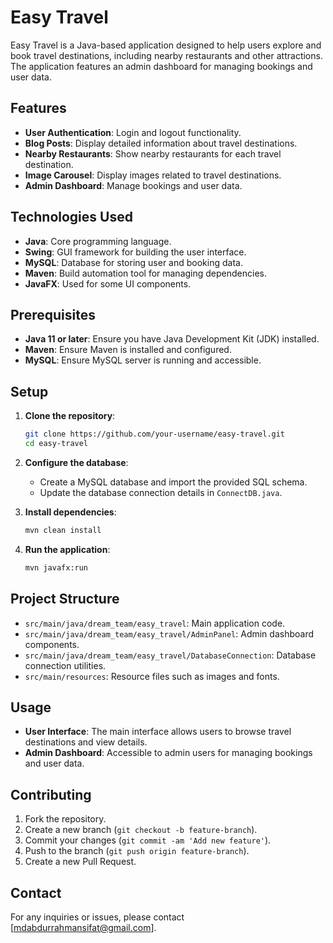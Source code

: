 # Easy Travel

Easy Travel is a Java-based application designed to help users explore and book travel destinations, including nearby restaurants and other attractions. The application features an admin dashboard for managing bookings and user data.

## Features

- **User Authentication**: Login and logout functionality.
- **Blog Posts**: Display detailed information about travel destinations.
- **Nearby Restaurants**: Show nearby restaurants for each travel destination.
- **Image Carousel**: Display images related to travel destinations.
- **Admin Dashboard**: Manage bookings and user data.

## Technologies Used

- **Java**: Core programming language.
- **Swing**: GUI framework for building the user interface.
- **MySQL**: Database for storing user and booking data.
- **Maven**: Build automation tool for managing dependencies.
- **JavaFX**: Used for some UI components.

## Prerequisites

- **Java 11 or later**: Ensure you have Java Development Kit (JDK) installed.
- **Maven**: Ensure Maven is installed and configured.
- **MySQL**: Ensure MySQL server is running and accessible.

## Setup

1. **Clone the repository**:
    ```sh
    git clone https://github.com/your-username/easy-travel.git
    cd easy-travel
    ```

2. **Configure the database**:
    - Create a MySQL database and import the provided SQL schema.
    - Update the database connection details in `ConnectDB.java`.

3. **Install dependencies**:
    ```sh
    mvn clean install
    ```

4. **Run the application**:
    ```sh
    mvn javafx:run
    ```

## Project Structure

- `src/main/java/dream_team/easy_travel`: Main application code.
- `src/main/java/dream_team/easy_travel/AdminPanel`: Admin dashboard components.
- `src/main/java/dream_team/easy_travel/DatabaseConnection`: Database connection utilities.
- `src/main/resources`: Resource files such as images and fonts.

## Usage

- **User Interface**: The main interface allows users to browse travel destinations and view details.
- **Admin Dashboard**: Accessible to admin users for managing bookings and user data.

## Contributing

1. Fork the repository.
2. Create a new branch (`git checkout -b feature-branch`).
3. Commit your changes (`git commit -am 'Add new feature'`).
4. Push to the branch (`git push origin feature-branch`).
5. Create a new Pull Request.

[//]: # (## License)

[//]: # ()
[//]: # (This project is licensed under the MIT License. See the `LICENSE` file for details.)

## Contact

For any inquiries or issues, please contact [mdabdurrahmansifat@gmail.com].